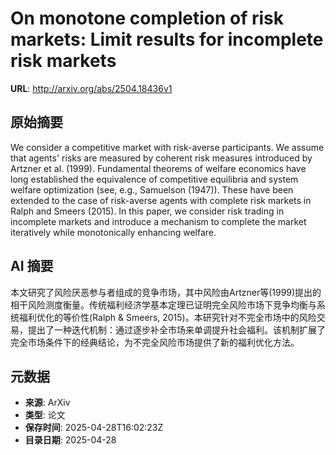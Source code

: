 # On monotone completion of risk markets: Limit results for incomplete risk markets

**URL**: http://arxiv.org/abs/2504.18436v1

## 原始摘要

We consider a competitive market with risk-averse participants. We assume
that agents' risks are measured by coherent risk measures introduced by Artzner
et al. (1999). Fundamental theorems of welfare economics have long established
the equivalence of competitive equilibria and system welfare optimization (see,
e.g., Samuelson (1947)). These have been extended to the case of risk-averse
agents with complete risk markets in Ralph and Smeers (2015). In this paper, we
consider risk trading in incomplete markets and introduce a mechanism to
complete the market iteratively while monotonically enhancing welfare.


## AI 摘要

本文研究了风险厌恶参与者组成的竞争市场，其中风险由Artzner等(1999)提出的相干风险测度衡量。传统福利经济学基本定理已证明完全风险市场下竞争均衡与系统福利优化的等价性(Ralph & Smeers, 2015)。本研究针对不完全市场中的风险交易，提出了一种迭代机制：通过逐步补全市场来单调提升社会福利。该机制扩展了完全市场条件下的经典结论，为不完全风险市场提供了新的福利优化方法。

## 元数据

- **来源**: ArXiv
- **类型**: 论文
- **保存时间**: 2025-04-28T16:02:23Z
- **目录日期**: 2025-04-28
